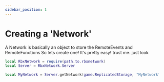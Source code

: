 ```yaml
---
sidebar_position: 1
---
```


# Creating a 'Network'

A Network is basically an object to store the RemoteEvents and RemoteFunctions
So lets create one! It's pretty easy! trust me. just look

```lua
local RbxNetwork = require(path.to.rbxnetwork)
local Server = RbxNetwork.Server

local MyNetwork = Server.getNetwork(game.ReplicatedStorage, "MyNetwork") -- This will create a network in ReplicatedStorage
```


